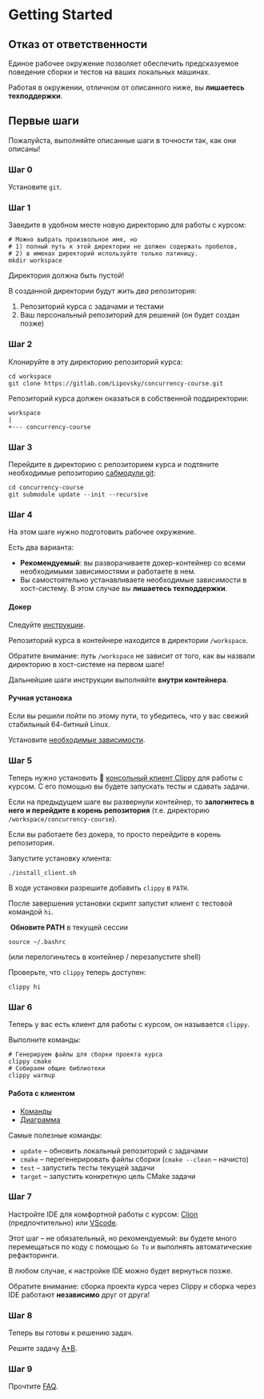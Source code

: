 # Getting Started

## Отказ от ответственности

Единое рабочее окружение позволяет обеспечить предсказуемое поведение сборки и тестов на ваших локальных машинах.

Работая в окружении, отличном от описанного ниже, вы **лишаетесь техподдержки**.

## Первые шаги

Пожалуйста, выполняйте описанные шаги в точности так, как они описаны!

### Шаг 0

Установите `git`.

### Шаг 1

Заведите в удобном месте новую директорию для работы с курсом:

```shell
# Можно выбрать произвольное имя, но
# 1) полный путь к этой директории не должен содержать пробелов,
# 2) в именах директорий используйте только латиницу.
mkdir workspace
```

Директория должна быть пустой!

В созданной директории будут жить _два_ репозитория:
1) Репозиторий курса с задачами и тестами
2) Ваш персональный репозиторий для решений (он будет создан позже)


### Шаг 2

Клонируйте в эту директорию репозиторий курса:

```shell
cd workspace
git clone https://gitlab.com/Lipovsky/concurrency-course.git
```

Репозиторий курса должен оказаться в собственной поддиректории:

```
workspace
|
+--- concurrency-course
```

### Шаг 3

Перейдите в директорию с репозиторием курса и подтяните необходимые репозиторию [сабмодули git](https://git-scm.com/book/en/v2/Git-Tools-Submodules):

```shell
cd concurrency-course
git submodule update --init --recursive
```

### Шаг 4

На этом шаге нужно подготовить рабочее окружение.

Есть два варианта:
* **Рекомендуемый**: вы разворачиваете докер-контейнер со всеми необходимыми зависимостями и работаете в нем.
* Вы самостоятельно устанавливаете необходимые зависимости в хост-систему. В этом случае вы **лишаетесь техподдержки**.


#### Докер

Следуйте [инструкции](/docs/docker.md).

Репозиторий курса в контейнере находится в директории `/workspace`.

Обратите внимание: путь `/workspace` не зависит от того, как вы назвали директорию в хост-системе на первом шаге!

Дальнейшие шаги инструкции выполняйте **внутри контейнера**.

#### Ручная установка

Если вы решили пойти по этому пути, то убедитесь, что у вас свежий стабильный 64-битный Linux.

Установите [необходимые зависимости](/docker/image/install_deps.sh).

### Шаг 5

Теперь нужно установить 📎 [консольный клиент Clippy](https://gitlab.com/Lipovsky/clippy) для работы с курсом.
С его помощью вы будете запускать тесты и сдавать задачи.

Если на предыдущем шаге вы развернули контейнер, то **залогинтесь в него и перейдите в корень репозитория** (т.е. директорию `/workspace/concurrency-course`).

Если вы работаете без докера, то просто перейдите в корень репозитория.

Запустите установку клиента:
```shell
./install_client.sh
```
В ходе установки разрешите добавить `clippy` в `PATH`.

После завершения установки скрипт запустит клиент с тестовой командой `hi`.

 **Обновите PATH** в текущей сессии
```shell
source ~/.bashrc
```
(или перелогиньтесь в контейнер / перезапустите shell)

Проверьте, что `clippy` теперь доступен:
```shell
clippy hi
```
### Шаг 6

Теперь у вас есть клиент для работы с курсом, он называется `clippy`.

Выполните команды:

```shell
# Генерируем файлы для сборки проекта курса
clippy cmake
# Собираем общие библиотеки
clippy warmup
```

#### Работа с клиентом

- [Команды](https://gitlab.com/Lipovsky/clippy/-/blob/master/docs/commands.md)
- [Диаграмма](https://gitlab.com/Lipovsky/clippy/-/blob/master/docs/diagram.png)

Самые полезные команды:

- `update` – обновить локальный репозиторий с задачами
- `cmake` – перегенерировать файлы сборки (`cmake --clean` – начисто)
- `test` – запустить тесты текущей задачи
- `target` – запустить конкретную цель CMake задачи

### Шаг 7

Настройте IDE для комфортной работы с курсом: [Clion](/docs/clion.md) (предпочтительно) или [VScode](vscode.md).

Этот шаг – не обязательный, но рекомендуемый: вы будете много перемещаться по коду с помощью `Go To` и выполнять автоматические рефакторинги.

В любом случае, к настройке IDE можно будет вернуться позже.

Обратите внимание: сборка проекта курса через Clippy и сборка через IDE работают **независимо** друг от друга!

### Шаг 8

Теперь вы готовы к решению задач.

Решите задачу [A+B](/tasks/tutorial/aplusb).

### Шаг 9

Прочтите [FAQ](/docs/faq.md).
